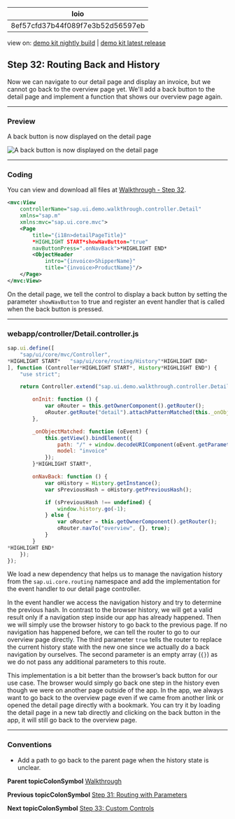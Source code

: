 <!-- loio8ef57cfd37b44f089f7e3b52d56597eb -->

| loio |
| -----|
| 8ef57cfd37b44f089f7e3b52d56597eb |

<div id="loio">

view on: [demo kit nightly build](https://openui5nightly.hana.ondemand.com/#/topic/8ef57cfd37b44f089f7e3b52d56597eb) | [demo kit latest release](https://openui5.hana.ondemand.com/#/topic/8ef57cfd37b44f089f7e3b52d56597eb)</div>

## Step 32: Routing Back and History

Now we can navigate to our detail page and display an invoice, but we cannot go back to the overview page yet. We'll add a back button to the detail page and implement a function that shows our overview page again.

***

### Preview

   
  
<a name="loio8ef57cfd37b44f089f7e3b52d56597eb__fig_r1j_pst_mr"/>A back button is now displayed on the detail page

 ![](loio6e4426b30fae4b51bc540fdacbe4f16f_HiRes.png "A back button is now displayed on the detail page") 

***

### Coding

You can view and download all files at [Walkthrough - Step 32](https://openui5.hana.ondemand.com/explored.html#/sample/sap.m.tutorial.walkthrough.32/preview).

``` xml
<mvc:View
	controllerName="sap.ui.demo.walkthrough.controller.Detail"
	xmlns="sap.m"
	xmlns:mvc="sap.ui.core.mvc">
	<Page
		title="{i18n>detailPageTitle}"
		*HIGHLIGHT START*showNavButton="true"
		navButtonPress=".onNavBack">*HIGHLIGHT END*
		<ObjectHeader
			intro="{invoice>ShipperName}"
			title="{invoice>ProductName}"/>
	</Page>
</mvc:View>
```

On the detail page, we tell the control to display a back button by setting the parameter `showNavButton` to true and register an event handler that is called when the back button is pressed.

***

### webapp/controller/Detail.controller.js

``` js
sap.ui.define([
	"sap/ui/core/mvc/Controller",
*HIGHLIGHT START*	"sap/ui/core/routing/History"*HIGHLIGHT END*
], function (Controller*HIGHLIGHT START*, History*HIGHLIGHT END*) {
	"use strict";

	return Controller.extend("sap.ui.demo.walkthrough.controller.Detail", {

		onInit: function () {
			var oRouter = this.getOwnerComponent().getRouter();
			oRouter.getRoute("detail").attachPatternMatched(this._onObjectMatched, this);
		},

		_onObjectMatched: function (oEvent) {
			this.getView().bindElement({
				path: "/" + window.decodeURIComponent(oEvent.getParameter("arguments").invoicePath),
				model: "invoice"
			});
		}*HIGHLIGHT START*,

		onNavBack: function () {
			var oHistory = History.getInstance();
			var sPreviousHash = oHistory.getPreviousHash();

			if (sPreviousHash !== undefined) {
				window.history.go(-1);
			} else {
				var oRouter = this.getOwnerComponent().getRouter();
				oRouter.navTo("overview", {}, true);
			}
		}
*HIGHLIGHT END*
	});
});

```

We load a new dependency that helps us to manage the navigation history from the `sap.ui.core.routing` namespace and add the implementation for the event handler to our detail page controller.

In the event handler we access the navigation history and try to determine the previous hash. In contrast to the browser history, we will get a valid result only if a navigation step inside our app has already happened. Then we will simply use the browser history to go back to the previous page. If no navigation has happened before, we can tell the router to go to our overview page directly. The third parameter `true` tells the router to replace the current history state with the new one since we actually do a back navigation by ourselves. The second parameter is an empty array \(`{}`\) as we do not pass any additional parameters to this route.

This implementation is a bit better than the browser’s back button for our use case. The browser would simply go back one step in the history even though we were on another page outside of the app. In the app, we always want to go back to the overview page even if we came from another link or opened the detail page directly with a bookmark. You can try it by loading the detail page in a new tab directly and clicking on the back button in the app, it will still go back to the overview page.

***

### Conventions

-   Add a path to go back to the parent page when the history state is unclear.


**Parent topicColonSymbol** [Walkthrough](Walkthrough_3da5f4b.md "In this tutorial we will introduce you to all major development paradigms of OpenUI5.")

**Previous topicColonSymbol** [Step 31: Routing with Parameters](Step_31_Routing_with_Parameters_2366345.md "We can now navigate between the overview and the detail page, but the actual item that we selected in the overview is not displayed on the detail page yet. A typical use case for our app is to show additional information for the selected item on the detail page.")

**Next topicColonSymbol** [Step 33: Custom Controls](Step_33_Custom_Controls_d12d2ee.md "In this step, we are going to extend the functionality of OpenUI5 with a custom control. We want to rate the product shown on the detail page, so we create a composition of multiple standard controls using the OpenUI5 extension mechanism and add some glue code to make them work nicely together. This way, we can reuse the control across the app and keep all related functionality in one module.")

